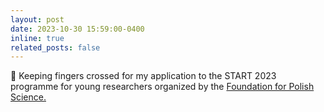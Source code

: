 ```yaml
---
layout: post
date: 2023-10-30 15:59:00-0400
inline: true
related_posts: false
---
```


🤞 Keeping fingers crossed for my application to the START 2023 programme for young researchers organized by the <a href="https://www.fnp.org.pl/en/">Foundation for Polish Science.</a>

